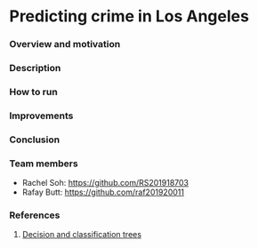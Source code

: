 # Predicting crime in Los Angeles

### Overview and motivation

### Description

### How to run

### Improvements

### Conclusion

### Team members
- Rachel Soh: https://github.com/RS201918703
- Rafay Butt: https://github.com/raf201920011

### References
1. [Decision and classification trees](https://www.datacamp.com/community/tutorials/decision-trees-R)
